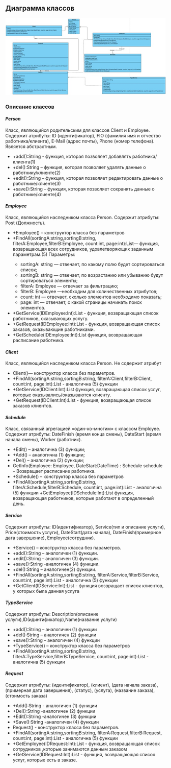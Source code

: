 ## Диаграмма классов

![Диаграмма](Diagrams/Class.jpg)

### Описание классов

#### *Person*
Класс, являющийся родительским для классов Client и Employee. Содержит атрибуты: ID (идентификатор), FIO (фамилия имя и отчество работника/клиента), E-Mail (адрес почты), Phone (номер телефона). Является абстрактным.

+ +add():String - функция, которая позволяет добавлять работника/клиента(1) 
+ +del():String – функция, которая позволяет удалять данные о работнику/клиенте(2) 
+ +edit():String – функция, которая позволяет редактировать данные о работнике/клиенте(3) 
+ +save():String – функция, которая позволяет сохранять данные о работнике/клиенте(4)

#### *Employee*

Класс, являющийся наследником класса Person.
 Содержит атрибуты: Post (Должность).
+ +Employee() – конструктор класса без параметров
+ +FindAll(sortingA:string,sortingB:string, filterA:Employee,filterB:Employee, count:int, page:int):List<Employee>— функция, возвращающая всех сотрудников, удовлетворяющих заданным параметрам.(5) Параметры:
    * sortingA: string — отвечает, по какому полю будет сортироваться список;
    * sortingB: string — отвечает, по возрастанию или убыванию будут сортироваться элементы;
    * filterA: Employee — отвечает за фильтрацию;
    * filterB: Employee —необходим для количественных атрибутов;
    * count: int — отвечает, сколько элементов необходимо показать;
    * page: int — отвечает, с какой страницы начинать поиск элементов.
+ +GetService(IDEmployee:Int):List<Service> - функция, возвращающая список работников, оказывающих услугу.
+ +GetRequest(IDEmployee:Int):List<Request> - функция, возвращающая список заказов, оказывающие работниками.
+ +GetSchedule(IDEmployee:Int):List<Schedule> функция, возвращающая расписание работника.

#### *Client*

Класс, являющийся наследником класса Person. Не содержит атрибут
+ Client()— конструктор класса без параметров.
+ +FindAll(sortingA:string,sortingB:string, filterA:Client,filterB:Client, count:int, page:int):List<Client> -  аналогична (5) функции
+ +GetService(IDClient:Int):List<Service> функция, возвращающая список услуг, которые оказывались/оказываются клиенту.
+ +GetRequest(IDClient:Int):List<Request>  - функция, возвращающая список заказов клиентов.

#### *Schedule*

Класс, связанный агрегацией «один-ко-многим» с классом Employee. Содержит атрибуты: DateFinish (время конца смены), DateStart (время начала смены), Worker (работник).
+ +Edit() – аналогична (3) функции;
+ +Add() – аналогична (1) функции; 
+ +Del() – аналогична (2) функции;
+ GetInfo(Employee: Employee, DateStart:DateTime) : Schedule schedule – Возвращает расписание работника. 
+ +Schedule() – конструктор класса без параметров 
+ +FindAll(sortingA:string,sortingB:string, filterA:Schedule,filterB:Schedule, count:int, page:int):List<Schedule> - аналогична (5) функции
+GetEmployee(IDSchedule:Int):List<Employee> функция, возвращающая работников, которые работают в определенный день.
 
#### *Service*

Содержит атрибуты: ID(идентификатор), Service(тип и описание услуги), Price(стоимость услуги), DateStart(дата начала), DateFinish(примерное дата завершение), Employee(сотрудник).
+ +Service() – конструктор класса без параметров. 
+ +add():String – аналогичен (1) функции.
+ +edit():String – аналогичен (3) функции.
+ +save():String -аналогичен (4) функции.
+ +del():String – аналогичен(2) функции.
+ +FindAll(sortingA:string,sortingB:string, filterA:Service,filterB:Service, count:int, page:int):List<Service> - аналогична (5) функции
+ +GetClient(IDService:Int):List<Client> - функция возвращает список клиентов, у которых была данная услуга


#### *TypeService*

Содержит атрибуты: Description(описание услуги),ID(идинтификатор),Name(название услуги)
+ +add():String – аналогичен (1) функции
+ +del():String – аналогичен (2) функции
+ +save():String – аналогичен (4) функции
+ +TypeService() – конструктор класса без параметров
+ +FindAll(sortingA:string,sortingB:string, filterA:TypeService,filterB:TypeService, count:int, page:int):List<TypeService> - аналогична (5) функции

#### *Request*

Содержит атрибуты: (идентификатор), (клиент), (дата начала заказа), (примерная дата завершения), (статус), (услуга), (название заказа), (стоимость заказа)
+ +Add():String - аналогичен (1) функции
+ +Del():String -аналогичен (2) функции
+ +Edit():String -аналогичен (3) функции
+ +Save():String -аналогичен (4) функции
+ Request() - конструктор класса без параметров. 
+ +FindAll(sortingA:string,sortingB:string, filterA:Request,filterB:Request, count:int, page:int):List<Request> - аналогична (5) функции
+ +GetEmployee(IDRequest:Int):List<Employee> - функция, возвращающая список сотрудников ,которые занимаются данным заказом
+ +GetService(IDRequest:Int):List<Service> - функция, возвращающая список услуг, которые есть в заказе. 

